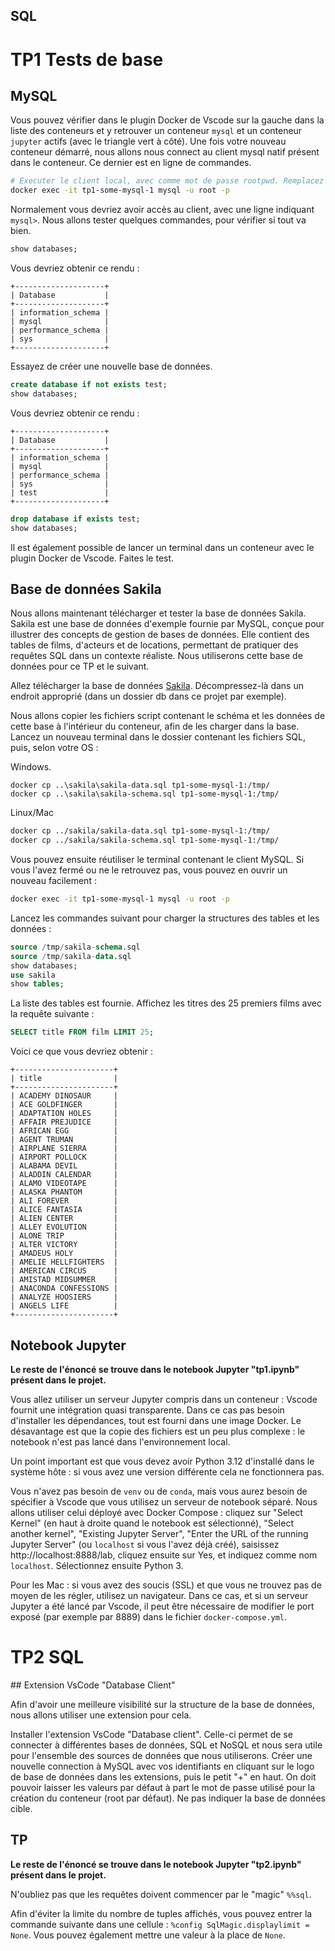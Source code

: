 SQL
---

# TP1 Tests de base

## MySQL

Vous pouvez vérifier dans le plugin Docker de Vscode sur la gauche dans la liste des conteneurs et y retrouver un conteneur `mysql` et un conteneur `jupyter` actifs (avec le triangle vert à côté). Une fois votre nouveau conteneur démarré, nous allons nous connect au client mysql natif présent dans le conteneur. Ce dernier est en ligne de commandes.

```bash
# Executer le client local, avec comme mot de passe rootpwd. Remplacez le nom du conteneur si nécessaire
docker exec -it tp1-some-mysql-1 mysql -u root -p
```

Normalement vous devriez avoir accès au client, avec une ligne indiquant `mysql>`. Nous allons tester quelques commandes, pour vérifier si tout va bien.

```sql 
show databases;
```
Vous devriez obtenir ce rendu :
```
+--------------------+
| Database           |
+--------------------+
| information_schema |
| mysql              |
| performance_schema |
| sys                |
+--------------------+
```

Essayez de créer une nouvelle base de données.
```sql
create database if not exists test;
show databases;
```
Vous devriez obtenir ce rendu :
```
+--------------------+
| Database           |
+--------------------+
| information_schema |
| mysql              |
| performance_schema |
| sys                |
| test               |
+--------------------+
```

```sql
drop database if exists test;
show databases;
```

Il est également possible de lancer un terminal dans un conteneur avec le plugin Docker de Vscode. Faites le test.

## Base de données Sakila

Nous allons maintenant télécharger et tester la base de données Sakila.   
Sakila est une base de données d'exemple fournie par MySQL, conçue pour illustrer des concepts de gestion de bases de données. Elle contient des tables de films, d'acteurs et de locations, permettant de pratiquer des requêtes SQL dans un contexte réaliste.
Nous utiliserons cette base de données pour ce TP et le suivant. 

Allez télécharger la base de données [Sakila](https://downloads.mysql.com/docs/sakila-db.zip). Décompressez-là dans un endroit approprié (dans un dossier db dans ce projet par exemple).

Nous allons copier les fichiers script contenant le schéma et les données de cette base à l'intérieur du conteneur, afin de les charger dans la base.
Lancez un nouveau terminal dans le dossier contenant les fichiers SQL, puis, selon votre OS :

Windows.
```console
docker cp ..\sakila\sakila-data.sql tp1-some-mysql-1:/tmp/
docker cp ..\sakila\sakila-schema.sql tp1-some-mysql-1:/tmp/
```

Linux/Mac
```bash
docker cp ../sakila/sakila-data.sql tp1-some-mysql-1:/tmp/
docker cp ../sakila/sakila-schema.sql tp1-some-mysql-1:/tmp/
```

Vous pouvez ensuite réutiliser le terminal contenant le client MySQL. Si vous l'avez fermé ou ne le retrouvez pas, vous pouvez en ouvrir un nouveau facilement : 
```bash
docker exec -it tp1-some-mysql-1 mysql -u root -p
```

Lancez les commandes suivant pour charger la structures des tables et les données :
```sql
source /tmp/sakila-schema.sql
source /tmp/sakila-data.sql
show databases;
use sakila
show tables;
```

La liste des tables est fournie. Affichez les titres des 25 premiers films avec la requête suivante :  
```sql 
SELECT title FROM film LIMIT 25;
```

Voici ce que vous devriez obtenir :

```
+----------------------+
| title                |
+----------------------+
| ACADEMY DINOSAUR     |
| ACE GOLDFINGER       |
| ADAPTATION HOLES     |
| AFFAIR PREJUDICE     |
| AFRICAN EGG          |
| AGENT TRUMAN         |
| AIRPLANE SIERRA      |
| AIRPORT POLLOCK      |
| ALABAMA DEVIL        |
| ALADDIN CALENDAR     |
| ALAMO VIDEOTAPE      |
| ALASKA PHANTOM       |
| ALI FOREVER          |
| ALICE FANTASIA       |
| ALIEN CENTER         |
| ALLEY EVOLUTION      |
| ALONE TRIP           |
| ALTER VICTORY        |
| AMADEUS HOLY         |
| AMELIE HELLFIGHTERS  |
| AMERICAN CIRCUS      |
| AMISTAD MIDSUMMER    |
| ANACONDA CONFESSIONS |
| ANALYZE HOOSIERS     |
| ANGELS LIFE          |
+----------------------+
```

## Notebook Jupyter

**Le reste de l'énoncé se trouve dans le notebook Jupyter "tp1.ipynb" présent dans le projet.**

Vous allez utiliser un serveur Jupyter compris dans un conteneur : Vscode fournit une intégration quasi transparente.
Dans ce cas pas besoin d'installer les dépendances, tout est fourni dans une image Docker. 
Le désavantage est que la copie des fichiers est un peu plus complexe : le notebook n'est pas lancé dans l'environnement local.

Un point important est que vous devez avoir Python 3.12 d'installé dans le système hôte : si vous avez une version différente cela ne fonctionnera pas.

Vous n'avez pas besoin de `venv` ou de `conda`, mais vous aurez besoin de spécifier à Vscode que vous utilisez un serveur de notebook séparé. Nous allons utiliser celui déployé avec Docker Compose : cliquez sur "Select Kernel" (en haut à droite quand le notebook est sélectionné), "Select another kernel", "Existing Jupyter Server", "Enter the URL of the running Jupyter Server" (ou `localhost` si vous l'avez déjà créé), saisissez http://localhost:8888/lab, cliquez ensuite sur Yes, et indiquez comme nom `localhost`. Sélectionnez ensuite Python 3. 

Pour les Mac : si vous avez des soucis (SSL) et que vous ne trouvez pas de moyen de les régler, utilisez un navigateur. Dans ce cas, et si un serveur Jupyter a été lancé par Vscode, il peut être nécessaire de modifier le port exposé (par exemple par 8889) dans le fichier `docker-compose.yml`.


# TP2 SQL

## Extension VsCode "Database Client"

Afin d'avoir une meilleure visibilité sur la structure de la base de données, nous allons utiliser une extension pour cela.

Installer l'extension VsCode "Database client". Celle-ci permet de se connecter à différentes bases de données, SQL et NoSQL et nous sera utile pour l'ensemble des sources de données que nous utiliserons.
Créer une nouvelle connection à MySQL avec vos identifiants en cliquant sur le logo de base de données dans les extensions, puis le petit "+" en haut. On doit pouvoir laisser les valeurs par défaut à part le mot de passe utilisé pour la création du conteneur (root par défaut). Ne pas indiquer la base de données cible. 

## TP

**Le reste de l'énoncé se trouve dans le notebook Jupyter "tp2.ipynb" présent dans le projet.** 

N'oubliez pas que les requêtes doivent commencer par le "magic" `%%sql`. 

Afin d'éviter la limite du nombre de tuples affichés, vous pouvez entrer la commande suivante dans une cellule : `%config SqlMagic.displaylimit = None`. Vous pouvez également mettre une valeur à la place de `None`.
